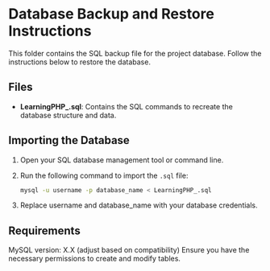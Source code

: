 # Database Backup and Restore Instructions

This folder contains the SQL backup file for the project database. Follow the instructions below to restore the database.

## Files

- **LearningPHP_.sql**: Contains the SQL commands to recreate the database structure and data.

## Importing the Database

1. Open your SQL database management tool or command line.
2. Run the following command to import the `.sql` file:

   ```bash
   mysql -u username -p database_name < LearningPHP_.sql

3. Replace username and database_name with your database credentials.

## Requirements

MySQL version: X.X (adjust based on compatibility) <!-- Check back here later -->
Ensure you have the necessary permissions to create and modify tables.
